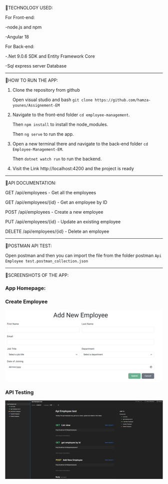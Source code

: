 📌TECHNOLOGY USED: 

For Front-end: 

-node.js and npm

-Angular 18

For Back-end:

-.Net 9.0.6 SDK and Entity Framework Core

-Sql express server Database

----

📌HOW TO RUN THE APP:
1. Clone the repository from github

   Open visual studio and bash `git clone https://github.com/hamza-younes/Assignement-EM`

2. Navigate to the front-end folder `cd employee-management`.

   Then `npm install` to install the node_modules.

   Then `ng serve` to run the app.

3. Open a new terminal there and navigate to the back-end folder `cd Employee-Management-EM`.
  
   Then `dotnet watch run` to run the backend.

4. Visit the Link http://localhost:4200 and the project is ready

----

📌API DOCUMENTATION:

GET /api/employees - Get all the employees

GET /api/employees/{id} - Get an employee by ID  

POST /api/employees - Create a new employee  

PUT /api/employees/{id} - Update an existing employee   

DELETE /api/employees/{id} - Delete an employee  

----

📌POSTMAN API TEST:

Open postman and then you can import the file from the folder postman `Api Employee test.postman_collection.json`

---

📌SCREENSHOTS OF THE APP:

### App Homepage:


### Create Employee
![Create](./Screenshots/Form.png)

### API Testing
![Postman](./Screenshots/Postman.png)
